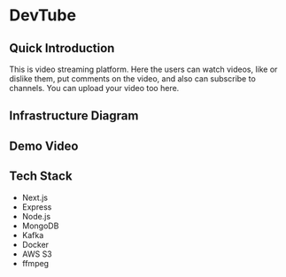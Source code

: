 # DevTube

## Quick Introduction

This is video streaming platform. Here the users can watch videos, like or dislike them, put comments on the video, and also can subscribe to channels. You can upload your video too here.

## Infrastructure Diagram

## Demo Video

## Tech Stack

- Next.js
- Express
- Node.js
- MongoDB
- Kafka
- Docker
- AWS S3
- ffmpeg
